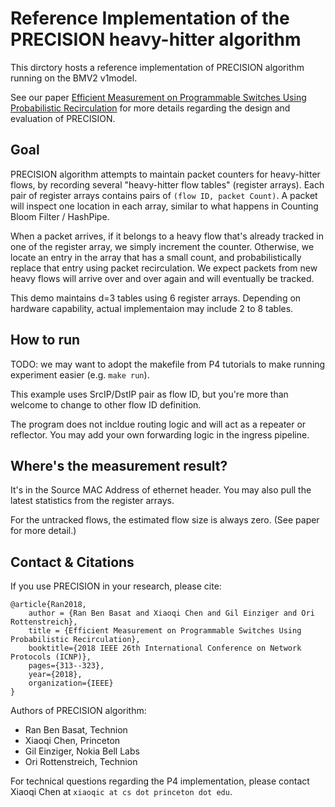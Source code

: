 # Reference Implementation of the PRECISION heavy-hitter algorithm

This dirctory hosts a reference implementation of PRECISION algorithm running on the BMV2 v1model.

See our paper [Efficient Measurement on Programmable Switches Using Probabilistic Recirculation](https://arxiv.org/abs/1808.03412) for more details regarding the design and evaluation of PRECISION.

## Goal

PRECISION algorithm attempts to maintain packet counters for heavy-hitter flows, by recording several "heavy-hitter flow tables" (register arrays). Each pair of register arrays contains pairs of `(flow ID, packet Count)`. A packet will inspect one location in each array, similar to what happens in Counting Bloom Filter / HashPipe.

When a packet arrives, if it belongs to a heavy flow that's already tracked in one of the register array, we simply increment the counter. Otherwise, we locate an entry in the array that has a small count, and probabilistically replace that entry using packet recirculation. We expect packets from new heavy flows will arrive over and over again and will eventually be tracked.

This demo maintains d=3 tables using 6 register arrays. Depending on hardware capability, actual implementaion may include 2 to 8 tables.


## How to run
TODO: we may want to adopt the makefile from P4 tutorials to make running experiment easier (e.g. `make run`).

This example uses SrcIP/DstIP pair as flow ID, but you're more than welcome to change to other flow ID definition.

The program does not incldue routing logic and will act as a repeater or reflector. You may add your own forwarding logic in the ingress pipeline.

## Where's the measurement result?
It's in the Source MAC Address of ethernet header. You may also pull the latest statistics from the register arrays.

For the untracked flows, the estimated flow size is always zero. (See paper for more detail.)

## Contact & Citations

If you use PRECISION in your research, please cite:

	@article{Ran2018,
		author = {Ran Ben Basat and Xiaoqi Chen and Gil Einziger and Ori Rottenstreich},
		title = {Efficient Measurement on Programmable Switches Using Probabilistic Recirculation},
		booktitle={2018 IEEE 26th International Conference on Network Protocols (ICNP)},
		pages={313--323},
		year={2018},
		organization={IEEE}
	}


Authors of PRECISION algorithm:
- Ran Ben Basat, Technion
- Xiaoqi Chen, Princeton
- Gil Einziger, Nokia Bell Labs
- Ori Rottenstreich, Technion

For technical questions regarding the P4 implementation, please contact Xiaoqi Chen at `xiaoqic at cs dot princeton dot edu`.
